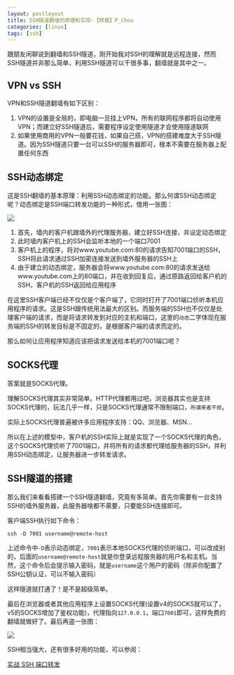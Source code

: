 ```yaml
---
layout: postlayout
title: SSH隧道翻墙的原理和实现-【转载】P_Chou
categories: [linux]
tags: [ssh]
---
```


跟朋友闲聊说到翻墙和SSH隧道，刚开始我对SSH的理解就是远程连接，然而SSH隧道并非那么简单，利用SSH隧道可以干很多事，翻墙就是其中之一。

## VPN vs SSH

VPN和SSH隧道翻墙有如下区别：

1. VPN的设置是全局的，即电脑一旦挂上VPN，所有的联网程序都将自动使用VPN；而建立好SSH隧道后，需要程序设定使用隧道才会使用隧道联网
2. 如果使用商用的VPN一般要花钱，如果自己搭，VPN的搭建难度大于SSH隧道。因为SSH隧道只要一台可以SSH的服务器即可，根本不需要在服务器上配置任何东西

## SSH动态绑定

这是SSH翻墙的基本原理：利用SSH动态绑定的功能。那么何谓SSH动态绑定呢？动态绑定是SSH端口转发功能的一种形式，借用一张图：

![](http://www.ibm.com/developerworks/cn/linux/l-cn-sshforward/image005.jpg)

1. 首先，墙内的客户机跟墙外的代理服务器，建立好SSH连接，并设定动态绑定
2. 此时墙内客户机上的SSH会监听本地的一个端口7001
3. 客户机上的程序，将对www.youtube.com:80的请求告知7001端口的SSH，SSH将此请求通过SSH加密连接发送到墙外服务器的SSH上
4. 由于建立的动态绑定，服务器会将www.youtube.com:80的请求发送给www.youtube.com上的80端口，并在收到回复后，通过原路返回给客户机的SSH，客户机的SSH返回给应用程序

在这里SSH客户端已经不仅仅是个客户端了，它同时打开了7001端口侦听本机应用程序的请求。这是SSH跟传统用法最大的区别。而服务端的SSH也不仅仅是处理客户端的请求，而是将请求转发到对应的主机和端口，这里的`动态`二字体现在服务端的SSH的转发目标是不固定的，是根据客户端的请求而定的。

那么如何让应用程序知道应该把请求发送给本机的7001端口呢？

## SOCKS代理

答案就是SOCKS代理。

理解SOCKS代理其实非常简单。HTTP代理都用过吧，浏览器其实也是支持SOCKS代理的，玩法几乎一样，只是SOCKS代理通常不限制端口，`所谓来者不拒`。

实际上SOCKS代理普遍被许多应用程序支持：QQ、浏览器、MSN...

所以在上述的模型中，客户机的SSH实际上就是实现了一个SOCKS代理的角色，这个SOCKS代理侦听了7001端口，并将所有的请求都代理给服务器的SSH，并利用SSH动态绑定，让服务器进一步转发请求。

## SSH隧道的搭建

那么我们来看看搭建一个SSH隧道翻墙，究竟有多简单。首先你需要有一台支持SSH的墙外服务器，此服务器啥都不需要，只要能SSH连接即可。

客户端SSH执行如下命令：

```
ssh -D 7001 username@remote-host
```

上述命令中`-D`表示动态绑定，`7001`表示本地SOCKS代理的侦听端口，可以改成别的，后面的`username@remote-host`就是你登录远程服务器的用户名和主机。当然，这个命令后会提示输入密码，就是`username`这个用户的密码（除非你配置了SSH公钥认证，可以不输入密码）

这样隧道就打通了！是不是超级简单。

最后在浏览器或者其他应用程序上设置SOCKS代理(设置v4的SOCKS就可以了，v5的SOCKS增加了鉴权功能)，代理指向`127.0.0.1`，端口`7001`即可，这样免费的翻墙就做好了。最后再盗一张图：

![](http://shadowkong.com/wp-content/uploads/2014/07/shadowsocks1.jpg)

SSH相当强大，还有很多好用的功能，可以参阅：

[实战 SSH 端口转发](http://www.ibm.com/developerworks/cn/linux/l-cn-sshforward/)